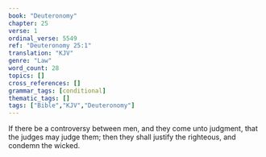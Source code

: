 ```yaml
---
book: "Deuteronomy"
chapter: 25
verse: 1
ordinal_verse: 5549
ref: "Deuteronomy 25:1"
translation: "KJV"
genre: "Law"
word_count: 28
topics: []
cross_references: []
grammar_tags: [conditional]
thematic_tags: []
tags: ["Bible","KJV","Deuteronomy"]
---
```

If there be a controversy between men, and they come unto judgment, that the judges may judge them; then they shall justify the righteous, and condemn the wicked.

